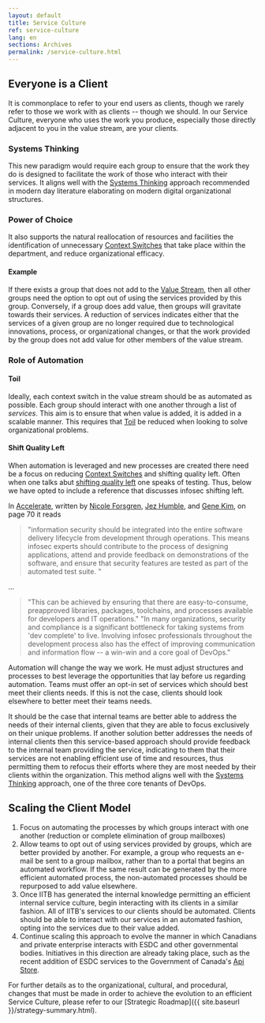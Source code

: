 ```yaml
---
layout: default
title: Service Culture
ref: service-culture
lang: en
sections: Archives
permalink: /service-culture.html
---
```


## Everyone is a Client

It is commonplace to refer to your end users as clients, though we rarely refer to those we work with as clients -- though we should. In our Service Culture, everyone who uses the work you produce, especially those directly adjacent to you in the value stream, are your clients.

### Systems Thinking

This new paradigm would require each group to ensure that the work they do is designed to facilitate the work of those who interact with their services. It aligns well with the [Systems Thinking](https://itrevolution.com/the-three-ways-principles-underpinning-devops/) approach recommended in modern day literature elaborating on modern digital organizational structures.

### Power of Choice

It also supports the natural reallocation of resources and facilities the identification of unnecessary [Context Switches](https://itrevolution.com/context-switches-in-software-engineering/) that take place within the department, and reduce organizational efficacy.

#### Example

If there exists a group that does not add to the [Value Stream](https://itrevolution.com/starting-devops-value-stream/), then all other groups need the option to opt out of using the services provided by this group. Conversely, if a group does add value, then groups will gravitate towards their services. A reduction of services indicates either that the services of a given group are no longer required due to technological innovations, process, or organizational changes, or that the work provided by the group does not add value for other members of the value stream.

### Role of Automation

#### Toil

Ideally, each context switch in the value stream should be as automated as possible. Each group should interact with one another through a list of *services*. This aim is to ensure that when value is added, it is added in a scalable manner. This requires that [Toil](https://landing.google.com/sre/sre-book/chapters/eliminating-toil/) be reduced when looking to solve organizational problems.

#### Shift Quality Left

When automation is leveraged and new processes are created there need be a focus on reducing [Context Switches](https://itrevolution.com/context-switches-in-software-engineering/) and shifting quality left. Often when one talks abut [shifting quality left](https://dzone.com/articles/how-shift-left-testing-works) one speaks of testing. Thus, below we have opted to include a reference that discusses infosec shifting left.

In [Accelerate](https://itrevolution.com/book/accelerate/), written by [
Nicole Forsgren](https://itrevolution.com/faculty/nicole-forsgren/), [Jez Humble](https://itrevolution.com/faculty/jaz-humble/), and [Gene Kim](https://itrevolution.com/faculty/gene-kim/), on page 70 it reads

> "information security should be integrated into the entire software delivery lifecycle from development through operations. This means infosec experts should contribute to the process of designing applications, attend and provide feedback on demonstrations of the software, and ensure that security features are tested as part of the automated test suite. "

...

> "This can be achieved by ensuring that there are easy-to-consume, preapproved libraries, packages, toolchains, and processes available for developers and IT operations."
> "In many organizations, security and compliance is a significant bottleneck for taking systems from 'dev complete' to live. Involving infosec professionals throughout the development process also has the effect of improving communication and information flow -- a win-win and a core goal of DevOps."

Automation will change the way we work. He must adjust structures and processes to best leverage the opportunities that lay before us regarding automation. Teams must offer an opt-in set of services which should best meet their clients needs. If this is not the case, clients should look elsewhere to better meet their teams needs.

It should be the case that internal teams are better able to address the needs of their internal clients, given that they are able to focus exclusively on their unique problems. If another solution better addresses the needs of internal clients then this service-based approach should provide feedback to the internal team providing the service, indicating to them that their services are not enabling efficient use of time and resources, thus permitting them to refocus their efforts where they are most needed by their clients within the organization. This method aligns well with the [Systems Thinking](https://itrevolution.com/the-three-ways-principles-underpinning-devops/) approach, one of the three core tenants of DevOps.

## Scaling the Client Model

1. Focus on automating the processes by which groups interact with one another (reduction or complete elimination of group mailboxes)
2. Allow teams to opt out of using services provided by groups, which are better provided by another. For example, a group who requests an e-mail be sent to a group mailbox, rather than to a portal that begins an automated workflow. If the same result can be generated by the more efficient automated process, the non-automated processes should be repurposed to add value elsewhere.
3. Once IITB has generated the internal knowledge permitting an efficient internal service culture, begin interacting with its clients in a similar fashion. All of IITB's services to our clients should be automated. Clients should be able to interact with our services in an automated fashion, opting into the services due to their value added.
4. Continue scaling this approach to evolve the manner in which Canadians and private enterprise interacts with ESDC and other governmental bodies. Initiatives in this direction are already taking place, such as the recent addition of ESDC services to the Government of Canada's [Api Store](https://api.canada.ca/en/homepage).

For further details as to the organizational, cultural, and procedural, changes that must be made in order to achieve the evolution to an efficient Service Culture, please refer to our [Strategic Roadmap]({{ site.baseurl }}/strategy-summary.html).
